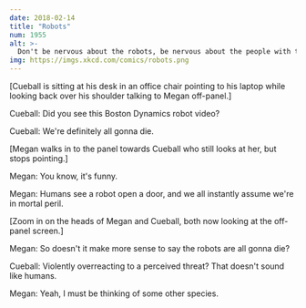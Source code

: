 ```yaml
---
date: 2018-02-14
title: "Robots"
num: 1955
alt: >-
  Don't be nervous about the robots, be nervous about the people with the resources to build them.
img: https://imgs.xkcd.com/comics/robots.png
---
```

[Cueball is sitting at his desk in an office chair pointing to his laptop while looking back over his shoulder talking to Megan off-panel.]

Cueball: Did you see this Boston Dynamics robot video?

Cueball: We're definitely all gonna die.

[Megan walks in to the panel towards Cueball who still looks at her, but stops pointing.]

Megan: You know, it's funny.

Megan: Humans see a robot open a door, and we all instantly assume we're in mortal peril.

[Zoom in on the heads of Megan and Cueball, both now looking at the off-panel screen.]

Megan: So doesn't it make more sense to say the robots are all gonna die?

Cueball: Violently overreacting to a perceived threat? That doesn't sound like humans.

Megan: Yeah, I must be thinking of some other species.